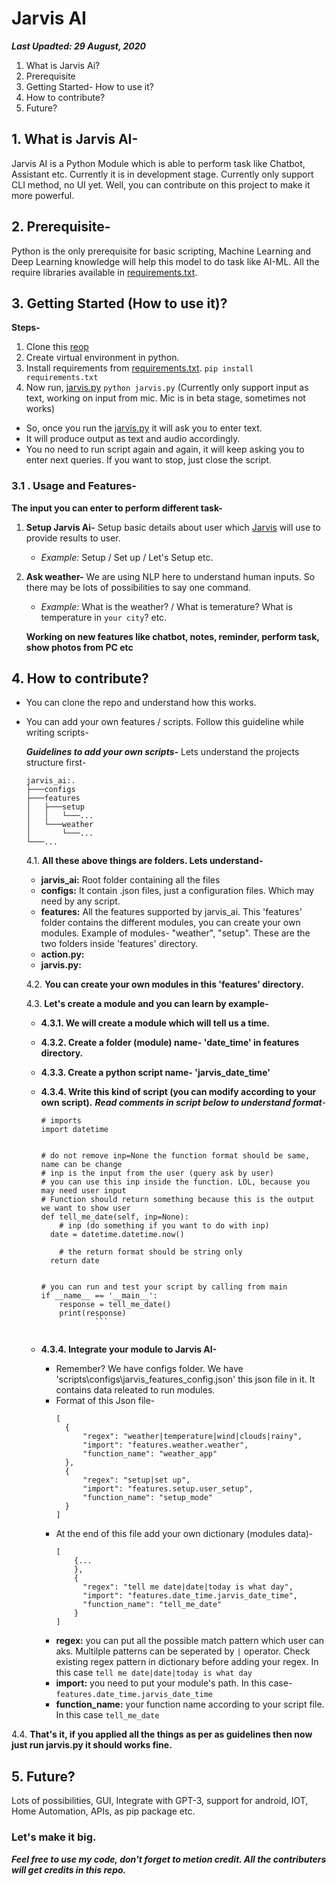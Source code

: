 # Jarvis AI

***Last Upadted: 29 August, 2020***

 1. What is Jarvis Ai?
 2. Prerequisite
 3. Getting Started- How to use it?
 4. How to contribute?
 5. Future?
 
## 1. What is Jarvis AI-
Jarvis AI is a Python Module which is able to perform task like Chatbot, Assistant etc. Currently it is in development stage. Currently only support CLI method, no UI yet. Well, you can contribute on this project to make it more powerful.

## 2. Prerequisite-
Python is the only prerequisite for basic scripting, Machine Learning and Deep Learning knowledge will help this model to do task like AI-ML.
All the require libraries available in [requirements.txt](https://github.com/Dipeshpal/Jarvis_AI/blob/master/scripts/requirements.txt).

## 3. Getting Started (How to use it)?
**Steps-**

 1. Clone this [reop](https://github.com/Dipeshpal/Jarvis_AI)
 2. Create virtual environment in python.
 3. Install requirements from [requirements.txt](https://github.com/Dipeshpal/Jarvis_AI/blob/master/scripts/requirements.txt).
	 `pip install requirements.txt`
4. Now run, [jarvis.py](https://github.com/Dipeshpal/Jarvis_AI/blob/master/scripts/jarvis.py)
	`python jarvis.py`
	(Currently only support input as text, working on input from mic. Mic is in beta stage, sometimes not works)
-  So, once you run the [jarvis.py](https://github.com/Dipeshpal/Jarvis_AI/blob/master/scripts/jarvis.py) it will ask you to enter text.  
- It will produce output as text and audio accordingly.
- You no need to run script again and again, it will keep asking you to enter next queries. If you want to stop, just close the script.

### 3.1 . Usage and Features-
**The input you can enter to perform different task-**

1. **Setup Jarvis Ai-**
	Setup basic details about user which [Jarvis](https://github.com/Dipeshpal/Jarvis_AI) will use to provide results to user.
	- *Example:* Setup / Set up / Let's Setup etc.

2. **Ask weather-**
		We are using NLP here to understand human inputs. So there may be lots of possibilities to say one command.
	 - *Example:* What is the weather? / What is temerature? What is temperature in `your city`? etc.

	**Working on new features like chatbot, notes, reminder, perform task, show photos from PC etc**


## 4. How to contribute?

 - You can clone the repo and understand how this works.
 - You can add your own features / scripts. Follow this guideline while writing scripts-

	***Guidelines to add your own scripts-***
	Lets understand the projects structure first-

	```
	jarvis_ai:.
	├───configs
	├───features
	│   ├───setup
	│   │   └───...
	│   └───weather
	│       └───...
	└───...
	```
	4.1. **All these above things are folders. Lets understand-**
	
	
	 - **jarvis_ai:** 	Root folder containing all the files
	 - **configs:** It contain .json files, just a configuration files. Which may need by any script.
	 - **features:** All the features supported by jarvis_ai. This 'features' folder contains the different modules, you can create your own modules. Example of modules- "weather", "setup". These are the two folders inside 'features' directory.
	 - **action.py:** 
	 - **jarvis.py:**
	
	4.2. **You can create your own modules in this 'features' directory.**
	
	4.3. **Let's create a module and you can learn by example-**
	
	- **4.3.1. We will create a module which will tell us a time.**
	
	- **4.3.2. Create a folder (module) name- 'date_time' in features directory.**
	
	- **4.3.3. Create a python script name- 'jarvis_date_time'**
	
	- **4.3.4. Write this kind of script (you can modify according to your own script).** ***Read comments in script below to understand format***- 

		```
		# imports  
		import datetime  
		  
		  
		# do not remove inp=None the function format should be same, name can be change  
		# inp is the input from the user (query ask by user)  
		# you can use this inp inside the function. LOL, because you may need user input  
		# Function should return something because this is the output we want to show user  
		def tell_me_date(self, inp=None):  
		    # inp (do something if you want to do with inp)  
		  date = datetime.datetime.now()  
		  
		    # the return format should be string only  
		  return date  
		  
		  
		# you can run and test your script by calling from main  
		if __name__ == '__main__':  
		    response = tell_me_date()  
		    print(response)
					```		


	- **4.3.4. Integrate your module to Jarvis AI-**
		- Remember? We have configs folder.
		   We have 'scripts\configs\jarvis_features_config.json' this json file in it. It contains data releated to run modules.
		 - Format of this Json file-
			```
			[  
			  {  
				  "regex": "weather|temperature|wind|clouds|rainy",  
				  "import": "features.weather.weather",  
				  "function_name": "weather_app"  
			  },  
			  {  
				  "regex": "setup|set up",  
				  "import": "features.setup.user_setup",  
				  "function_name": "setup_mode"  
			  }  
			]

		- At the end of this file add your own dictionary (modules data)-
			```
			[
				{...
				},
				{
				  "regex": "tell me date|date|today is what day",  
				  "import": "features.date_time.jarvis_date_time",  
				  "function_name": "tell_me_date"  
				}
			]	
		
		- **regex:** you can put all the possible match pattern which user can aks. Multilple patterns can be seperated by `|` operator. Check existing regex pattern in dictionary before adding your regex. In this case `tell me date|date|today is what day`
		- **import:** you need to put your module's path. In this case- `features.date_time.jarvis_date_time`
		- **function_name:** your function name according to your script file. In this case `tell_me_date`
		
4.4. **That's it, if you applied all the things as per as guidelines then now just run jarvis.py it should works fine.**

## 5. Future?

Lots of possibilities, GUI, Integrate with GPT-3, support for android, IOT, Home Automation, APIs, as pip package etc.

### **Let's make it big.**

***Feel free to use my code, don't forget to metion credit.
All the contributers will get credits in this repo.***
